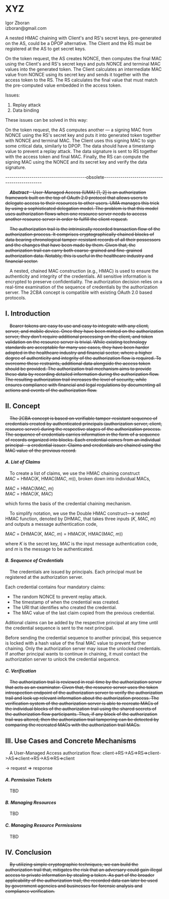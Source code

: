 <!-- @import "style.less" -->

# XYZ

<p class="author">
    Igor Zboran<br>
    izboran@gmail.com
</p>

A nested HMAC chaining with Client's and RS's secret keys, pre-generated on the AS, could be a DPOP alternative. The Client and the RS must be registered at the AS to get secret keys.

On the token request, the AS creates NONCE, then computes the final MAC using the Client's and RS's secret keys and puts NONCE and terminal MAC values into the generated token. The Client calculates an intermediate MAC value from NONCE using its secret key and sends it together with the access token to the RS. The RS calculates the final value that must match the pre-computed value embedded in the access token.

Issues:

1. Replay attack
2. Data binding

These issues can be solved in this way:

On the token request, the AS computes another — a signing MAC from NONCE using the RS's secret key and puts it into generated token together with NONCE and terminal MAC. The Client uses this signing MAC to sign some critical data, similarly to DPOP. The data should have a timestamp value to prevent a replay attack. The data signature is sent to RS together with the access token and final MAC. Finally, the RS can compute the signing MAC using the NONCE and its secret key and verify the data signature.

----------------------------------------obsolete-----------------------------------------------

<p class="abstract">
&emsp;<strong><em>Abstract</em></strong>—<s>User-Managed Access (UMA) [1, 2] is an authorization framework built on the top of OAuth 2.0 protocol that allows users to delegate access to their resources to other users. UMA manages this trick by using a sophisticated delegation model. The problem is that this model uses authorization flows when one resource server needs to access another resource server in order to fulfill the client request.</s>
</p>

<p class="abstract">
&emsp;<s>The authorization trail is the intrinsically recorded transaction flow of the authorization process. It comprises cryptographically chained blocks of data bearing chronological tamper-resistant records of all their possessors and the changes that have been made by them. Given that, the authorization trail can carry both coarse-grained and fine-grained authorization data. Notably, this is useful in the healthcare industry and financial sector.</s>
</p>

<p class="abstract">
&emsp;A nested, chained MAC construction (e.g., HMAC) is used to ensure the authenticity and integrity of the credentials. All sensitive information is encrypted to preserve confidentiality. The authorization decision relies on a real-time examination of the sequence of credentials by the authorization server. The 2CBA concept is compatible with existing OAuth 2.0 based protocols.
</p>

## I. Introduction

&emsp;~~Bearer tokens are easy to use and easy to integrate with any client, server, and mobile device. Once they have been minted on the authorization server, they don’t require additional processing on the client, and token validation on the resource server is trivial. While existing technology standards are acceptable for many use cases, they have been harder adopted in the healthcare industry and financial sector, where a higher degree of authenticity and integrity of the authorization flow is required. To overcome these restraints, additional data alongside the access token should be provided. The authorization trail mechanism aims to provide these data by recording detailed information during the authorization flow. The resulting authorization trail increases the level of security, while ensures compliance with financial and legal regulations by documenting all actions and events of the authorization flow.~~

## II. Concept

&emsp;~~The 2CBA concept is based on verifiable tamper-resistant sequence of credentials created by authenticated principals (authorization server, client, resource server) during the respective stages of the authorization process. The sequence of credentials carries information in the form of a sequence of records organized into blocks. Each credential comes from an individual principal—a credential issuer. Claims and credentials are chained using the MAC value of the previous record.~~

#### *A. List of Claims*

&emsp;To create a list of claims, we use the HMAC chaining construct *MAC*&#160;=&#160;HMAC(*K*,&#160;HMAC(*MAC*,&#160;*m*)), broken down into individual MACs,

*MAC*&#160;=&#160;HMAC(*MAC*,&#160;*m*)  
*MAC*&#160;=&#160;HMAC(*K*,&#160;*MAC*)

which forms the basis of the credential chaining mechanism.

&emsp;To simplify notation, we use the Double HMAC construct—a nested HMAC function, denoted by DHMAC, that takes three inputs (*K*,&#160;*MAC*,&#160;*m*) and outputs a message authentication code,

*MAC*&#160;=&#160;DHMAC(*K*,&#160;*MAC*,&#160;*m*)&#160;=&#160;HMAC(*K*,&#160;HMAC(*MAC*,&#160;*m*))

where *K* is the secret key, *MAC* is the input message authentication code, and *m* is the message to be authenticated.

#### *B. Sequence of Credentials*

&emsp;The credentials are issued by principals. Each principal must be registered at the authorization server.

Each credential contains four mandatory claims:

* The random NONCE to prevent replay attack.
* The timestamp of when the credential was created.
* The URI that identifies who created the credential.
* The MAC value of the last claim copied from the previous credential.

Aditional claims can be added by the respective principal at any time until the credential sequence is sent to the next principal.

Before sending the credential sequence to another principal, this sequence is locked with a hash value of the final MAC value to prevent further chaining. Only the authorization server may issue the unlocked credentials. If another principal wants to continue in chaining, it must contact the authorization server to unlock the credential sequence.

#### *C. Verification*

&emsp;~~The authorization trail is reviewed in real-time by the authorization server that acts as an examinator. Given that, the resource server uses the token introspection endpoint of the authorization server to verify the authorization trail and look up relevant information about the authorization process. The verification system of the authorization server is able to recreate MACs of the individual blocks of the authorization trail using the shared secrets of the authorization flow participants. Thus, if any block of the authorization trail was altered, then the authorization trail tampering can be detected by comparing the recreated MACs with the authorization trail MACs.~~

## III. Use Cases and Concrete Mechanisms

&emsp;A User-Managed Access authorization flow: client->RS->AS=>RS=>client->AS=>client->RS->AS=>RS=>client

-> request
=> response

#### *A. Permission Tickets*

&emsp;TBD

#### *B. Managing Resources*

&emsp;TBD

#### *C. Managing Resource Permissions*

&emsp;TBD

## IV. Conclusion

&emsp;~~By utilizing simple cryptographic techniques, we can build the authorization trail that, mitigates the risk that an adversary could gain illegal access to private information by stealing a token. As part of the broader applicability of the authorization trail, the recorded data can later be used by government agencies and businesses for forensic analysis and compliance verification.~~
